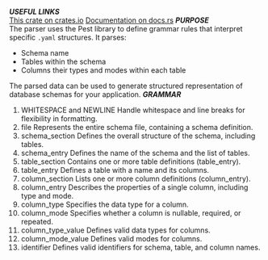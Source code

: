 ***USEFUL LINKS***  
[This crate on crates.io](https://crates.io/crates/yaml_database_schema_parser)
[Documentation on docs.rs](https://crates.io/crates/yaml_database_schema_parser)
***PURPOSE***  
The parser uses the Pest library to define grammar rules that interpret specific `.yaml` structures. It parses:
- Schema name
- Tables within the schema
- Columns their types and modes within each table

The parsed data can be used to generate structured representation of database schemas for your application.
***GRAMMAR***
1. WHITESPACE and NEWLINE
    Handle whitespace and line breaks for flexibility in formatting.
2. file
    Represents the entire schema file, containing a schema definition.
3. schema_section
    Defines the overall structure of the schema, including tables.
4. schema_entry
    Defines the name of the schema and the list of tables.
5. table_section
    Contains one or more table definitions (table_entry).
6. table_entry
    Defines a table with a name and its columns.
7. column_section
    Lists one or more column definitions (column_entry).
8. column_entry
    Describes the properties of a single column, including type and mode.
9. column_type
    Specifies the data type for a column.
10. column_mode
    Specifies whether a column is nullable, required, or repeated.
11. column_type_value
    Defines valid data types for columns.
12. column_mode_value
    Defines valid modes for columns.
13. identifier
    Defines valid identifiers for schema, table, and column names.